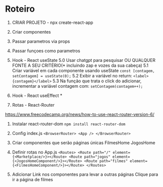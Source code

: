 # Roteiro

1. CRIAR PROJETO - npx create-react-app
2. Criar componentes
3. Passar parametros via props
4. Passar funçoes como parametros

5. Hook - React useState
    5.0 Usar chatgpt para pesquisar OU QUALQUER FONTE A SEU CRITÉRIO(* incluindo zap e vozes da sua cabeça)
    5.1 Criar variável em cada componente usando useState
        ```
            const [contagem, setContagem] = useState(0);
        ```
    5.2 Exibir a variável no return:
        ```
            <label>{contagem}</label>
        ```
    5.3 Na função que trata o click do adicionar, incrementar a variável contagem com:
        ```
            setContagem(contagem++);
        ```
6. Hook - React useEffect *

7. Rotas - React-Router
  
  https://www.freecodecamp.org/news/how-to-use-react-router-version-6/

  1. Instalar react-router-dom
    ```
      npm install react-router-dom
    ```
  2. Config index.js
    ```
      <BrowserRouter>
        <App />
      </BrowserRouter>
    ```
  3. Criar componentes que serão páginas únicas
    FilmesHome
    JogosHome
  
  4. Definir rotas no App.js
    ```
      <Routes>
        <Route path="/" element={<Marketplace/>}></Route>
        <Route path="jogos" element={<JogosHomeComponent/>}></Route>
        <Route path="filmes" element={<FilmesHomeComponent/>}></Route>
      </Routes>
    ```
  5. Adicionar Link nos componentes para levar a outras páginas
    <Link to="filmes">Clique para ir a página de filmes</Link>